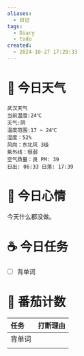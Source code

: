 ```yaml
---
aliases:
  - 日记
tags:
  - Diary
  - todo
created:
  - 2024-10-27 17:20:33
---
```

# 🌅 今日天气

``` 
武汉天气
当前温度:24℃
天气:阴
温度范围:17 ~ 24℃
湿度：52%
风向：东北风 3级
紫外线：很弱
空气质量：良 PM: 39
日出: 06:33 日落: 17:39
```

# 🍋 今日心情

今天什么都没做。

# ☕ 今日任务

- [ ] 背单词

# 🍅 番茄计数


| 任务  | 打断理由 |
| :-- | ---- |
| 背单词 |      |
|     |      |

